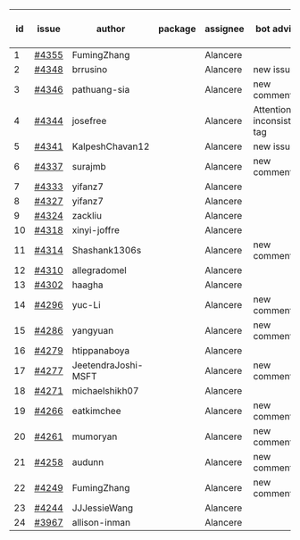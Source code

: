 | id | issue | author | package | assignee | bot advice | created date of issue | target release date | date from target |
| ------ | ------ | ------ | ------ | ------ | ------ | ------ | ------ | :-----: |
| 1 | [#4355](https://github.com/Azure/sdk-release-request/issues/4355) | FumingZhang |  | Alancere |  | 07-21 |  | 0 |
| 2 | [#4348](https://github.com/Azure/sdk-release-request/issues/4348) | brrusino |  | Alancere | new issue. | 07-20 | 08-25 |  |
| 3 | [#4346](https://github.com/Azure/sdk-release-request/issues/4346) | pathuang-sia |  | Alancere | new comment. | 07-19 | 08-25 |  |
| 4 | [#4344](https://github.com/Azure/sdk-release-request/issues/4344) | josefree |  | Alancere | Attention to inconsistent tag | 07-19 | 07-28 |  |
| 5 | [#4341](https://github.com/Azure/sdk-release-request/issues/4341) | KalpeshChavan12 |  | Alancere | new issue. | 07-15 | 08-25 |  |
| 6 | [#4337](https://github.com/Azure/sdk-release-request/issues/4337) | surajmb |  | Alancere | new comment. | 07-13 | 07-28 |  |
| 7 | [#4333](https://github.com/Azure/sdk-release-request/issues/4333) | yifanz7 |  | Alancere |  | 07-11 | 07-28 |  |
| 8 | [#4327](https://github.com/Azure/sdk-release-request/issues/4327) | yifanz7 |  | Alancere |  | 07-11 | 07-28 |  |
| 9 | [#4324](https://github.com/Azure/sdk-release-request/issues/4324) | zackliu |  | Alancere |  | 07-10 | 07-28 |  |
| 10 | [#4318](https://github.com/Azure/sdk-release-request/issues/4318) | xinyi-joffre |  | Alancere |  | 07-07 | 07-28 |  |
| 11 | [#4314](https://github.com/Azure/sdk-release-request/issues/4314) | Shashank1306s |  | Alancere | new comment. | 07-03 | 07-28 |  |
| 12 | [#4310](https://github.com/Azure/sdk-release-request/issues/4310) | allegradomel |  | Alancere |  | 06-29 | 07-28 |  |
| 13 | [#4302](https://github.com/Azure/sdk-release-request/issues/4302) | haagha |  | Alancere |  | 06-29 | 07-28 |  |
| 14 | [#4296](https://github.com/Azure/sdk-release-request/issues/4296) | yuc-Li |  | Alancere | new comment. | 06-28 | 07-28 |  |
| 15 | [#4286](https://github.com/Azure/sdk-release-request/issues/4286) | yangyuan |  | Alancere | new comment. | 06-27 | 07-28 |  |
| 16 | [#4279](https://github.com/Azure/sdk-release-request/issues/4279) | htippanaboya |  | Alancere |  | 06-26 | 07-28 |  |
| 17 | [#4277](https://github.com/Azure/sdk-release-request/issues/4277) | JeetendraJoshi-MSFT |  | Alancere | new comment. | 06-26 | 07-28 |  |
| 18 | [#4271](https://github.com/Azure/sdk-release-request/issues/4271) | michaelshikh07 |  | Alancere |  | 06-25 | 07-28 |  |
| 19 | [#4266](https://github.com/Azure/sdk-release-request/issues/4266) | eatkimchee |  | Alancere | new comment. | 06-23 | 07-28 |  |
| 20 | [#4261](https://github.com/Azure/sdk-release-request/issues/4261) | mumoryan |  | Alancere | new comment. | 06-21 | 07-28 |  |
| 21 | [#4258](https://github.com/Azure/sdk-release-request/issues/4258) | audunn |  | Alancere | new comment. | 06-21 | 07-28 |  |
| 22 | [#4249](https://github.com/Azure/sdk-release-request/issues/4249) | FumingZhang |  | Alancere | new comment. | 06-14 | 07-28 |  |
| 23 | [#4244](https://github.com/Azure/sdk-release-request/issues/4244) | JJJessieWang |  | Alancere |  | 06-13 | 07-28 |  |
| 24 | [#3967](https://github.com/Azure/sdk-release-request/issues/3967) | allison-inman |  | Alancere |  | 03-22 | 04-28 |  |
